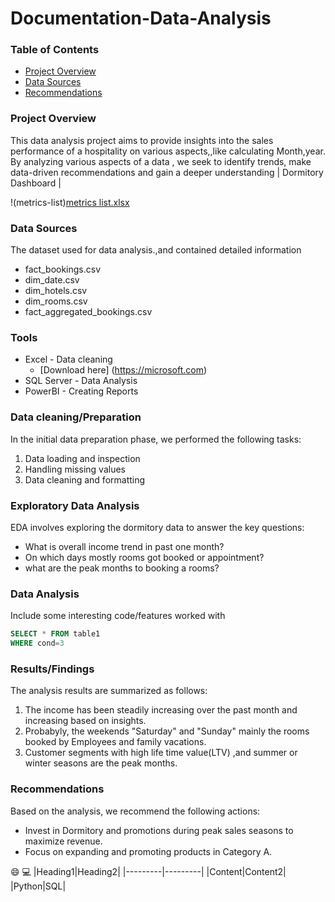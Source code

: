 # Documentation-Data-Analysis

### Table of Contents

  - [Project Overview](#project-overview)
  - [Data Sources](#data-sources)
  - [Recommendations](#recommendations)

### Project Overview

This data analysis project aims to provide insights into the sales performance of a hospitality on various aspects,,like calculating Month,year. By analyzing various aspects of a data , we seek to identify trends, make data-driven recommendations and gain a deeper understanding | Dormitory Dashboard |

  !(metrics-list)[metrics list.xlsx](https://github.com/MadisettySurekha/Documentation-Data-Analysis/files/15399091/metrics.list.xlsx)


### Data Sources

The dataset used for data analysis.,and contained detailed information 
- fact_bookings.csv
- dim_date.csv
- dim_hotels.csv
- dim_rooms.csv
- fact_aggregated_bookings.csv

### Tools

- Excel - Data cleaning
  - [Download here] (https://microsoft.com)
- SQL Server - Data Analysis
- PowerBI - Creating Reports

### Data cleaning/Preparation

In the initial data preparation phase, we performed the following tasks:
1. Data loading and inspection
2. Handling missing values
3. Data cleaning and formatting

### Exploratory Data Analysis

EDA involves exploring the dormitory data to answer the key questions:
- What is overall income trend in past one month?
- On which days mostly rooms got booked or appointment?
- what are the peak months to booking a rooms?

### Data Analysis

Include some interesting code/features worked with

```sql
SELECT * FROM table1
WHERE cond=3
```

### Results/Findings

The analysis results are summarized as follows:
1. The income has been steadily increasing over the past month and increasing based on insights.
2. Probabyly, the weekends "Saturday" and "Sunday" mainly the rooms booked by Employees and family vacations.
3. Customer segments with high life time value(LTV) ,and summer or winter seasons are the peak months.

### Recommendations

Based on the analysis, we recommend the following actions:
- Invest in Dormitory and promotions during peak sales seasons to maximize revenue.
- Focus on expanding and promoting products in Category A.


😄
💻
|Heading1|Heading2|
|---------|---------|
|Content|Content2|
|Python|SQL|














